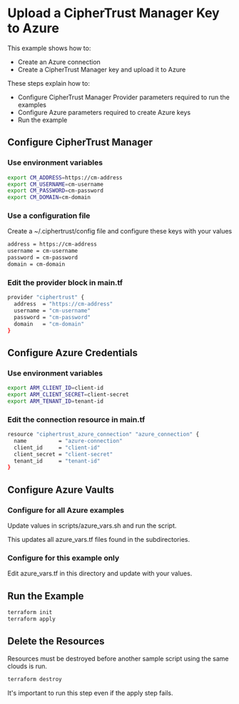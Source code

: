 # Upload a CipherTrust Manager Key to Azure

This example shows how to:
- Create an Azure connection
- Create a CipherTrust Manager key and upload it to Azure

These steps explain how to:
- Configure CipherTrust Manager Provider parameters required to run the examples
- Configure Azure parameters required to create Azure keys
- Run the example

## Configure CipherTrust Manager

### Use environment variables

```bash
export CM_ADDRESS=https://cm-address
export CM_USERNAME=cm-username
export CM_PASSWORD=cm-password
export CM_DOMAIN=cm-domain
```
### Use a configuration file

Create a ~/.ciphertrust/config file and configure these keys with your values

```bash
address = https://cm-address
username = cm-username
password = cm-password
domain = cm-domain
```

### Edit the provider block in main.tf

```bash
provider "ciphertrust" {
  address  = "https://cm-address"
  username = "cm-username"
  password = "cm-password"
  domain   = "cm-domain"
}
```

## Configure Azure Credentials

### Use environment variables

```bash
export ARM_CLIENT_ID=client-id
export ARM_CLIENT_SECRET=client-secret
export ARM_TENANT_ID=tenant-id
```

### Edit the connection resource in main.tf

```bash
resource "ciphertrust_azure_connection" "azure_connection" {
  name          = "azure-connection"
  client_id     = "client-id"
  client_secret = "client-secret"
  tenant_id     = "tenant-id"
}
```

## Configure Azure Vaults

### Configure for all Azure examples

Update values in scripts/azure_vars.sh and run the script.

This updates all azure_vars.tf files found in the subdirectories.

### Configure for this example only

Edit azure_vars.tf in this directory and update with your values.

## Run the Example

```bash
terraform init
terraform apply
```

## Delete the Resources

Resources must be destroyed before another sample script using the same clouds is run.

```bash
terraform destroy
```
It's important to run this step even if the apply step fails.
